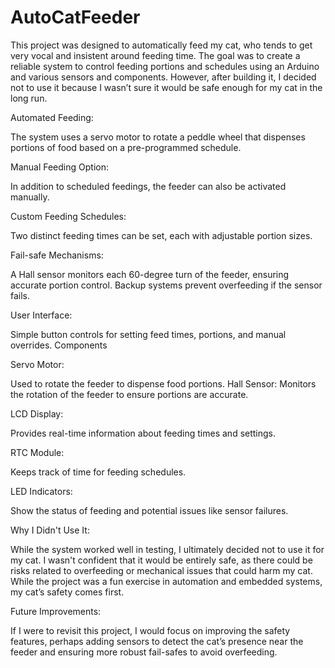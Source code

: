 # AutoCatFeeder

This project was designed to automatically feed my cat, who tends to get very vocal and insistent around feeding time. The goal was to create a reliable system to control feeding portions and schedules using an Arduino and various sensors and components. However, after building it, I decided not to use it because I wasn’t sure it would be safe enough for my cat in the long run.

Automated Feeding: 

The system uses a servo motor to rotate a peddle wheel that dispenses portions of food based on a pre-programmed schedule.

Manual Feeding Option: 

In addition to scheduled feedings, the feeder can also be activated manually.

Custom Feeding Schedules: 

Two distinct feeding times can be set, each with adjustable portion sizes.

Fail-safe Mechanisms: 

A Hall sensor monitors each 60-degree turn of the feeder, ensuring accurate portion control. Backup systems prevent overfeeding if the sensor fails.

User Interface: 

Simple button controls for setting feed times, portions, and manual overrides.
Components

Servo Motor: 

Used to rotate the feeder to dispense food portions.
Hall Sensor: Monitors the rotation of the feeder to ensure portions are accurate.

LCD Display: 

Provides real-time information about feeding times and settings.

RTC Module: 

Keeps track of time for feeding schedules.

LED Indicators: 

Show the status of feeding and potential issues like sensor failures.

Why I Didn't Use It:

While the system worked well in testing, I ultimately decided not to use it for my cat. I wasn't confident that it would be entirely safe, as there could be risks related to overfeeding or mechanical issues that could harm my cat. While the project was a fun exercise in automation and embedded systems, my cat’s safety comes first.

Future Improvements:

If I were to revisit this project, I would focus on improving the safety features, perhaps adding sensors to detect the cat’s presence near the feeder and ensuring more robust fail-safes to avoid overfeeding.

